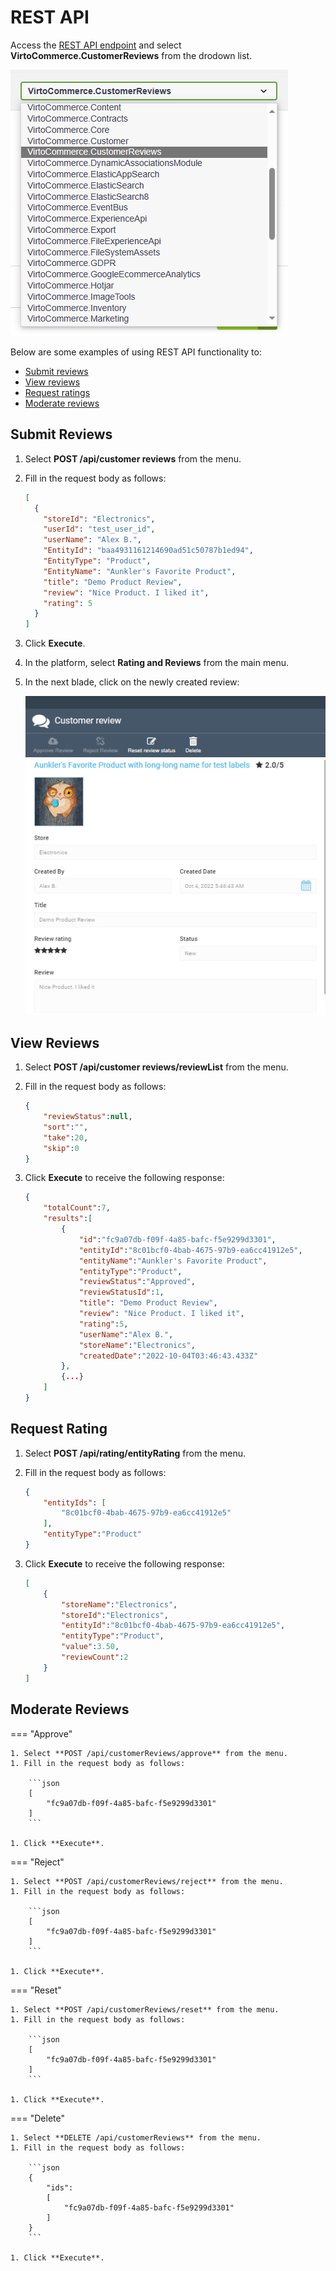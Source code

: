 # REST API

Access the [REST API endpoint](https://virtostart-demo-admin.govirto.com/docs/index.html) and select **VirtoCommerce.CustomerReviews** from the drodown list.

![Select Customer Reviews](media/customer-reviews-api.png)

Below are some examples of using REST API functionality to:

* [Submit reviews](rest-api.md#submit-reviews)
* [View reviews](rest-api.md#view-reviews)
* [Request ratings](rest-api.md#request-rating)
* [Moderate reviews](rest-api.md#moderate-reviews)

## Submit Reviews

1. Select **POST /api/customer reviews** from the menu.
1. Fill in the request body as follows: 

    ```json
    [
      {
        "storeId": "Electronics",
        "userId": "test_user_id",
        "userName": "Alex B.",
        "EntityId": "baa4931161214690ad51c50787b1ed94",
        "EntityType": "Product",
        "EntityName": "Aunkler's Favorite Product",
        "title": "Demo Product Review",
        "review": "Nice Product. I liked it",
        "rating": 5
      }
    ]
    ```
1. Click **Execute**.
1. In the platform, select **Rating and Reviews** from the main menu.
1. In the next blade, click on the newly created review: 

    ![Created review](media/review-created-api.png)


## View Reviews

1. Select **POST /api/customer reviews/reviewList** from the menu.
1. Fill in the request body as follows: 

    ```json
    {
        "reviewStatus":null,
        "sort":"",
        "take":20,
        "skip":0
    }
    ```

1. Click **Execute** to receive the following response:
    
    ```json
    {
        "totalCount":7,
        "results":[
            {
                "id":"fc9a07db-f09f-4a85-bafc-f5e9299d3301",
                "entityId":"8c01bcf0-4bab-4675-97b9-ea6cc41912e5",
                "entityName":"Aunkler's Favorite Product",
                "entityType":"Product",
                "reviewStatus":"Approved",
                "reviewStatusId":1,
                "title": "Demo Product Review",
                "review": "Nice Product. I liked it",
                "rating":5,
                "userName":"Alex B.",
                "storeName":"Electronics",
                "createdDate":"2022-10-04T03:46:43.433Z"
            },
            {...}
        ]
    }
    ```

## Request Rating

1. Select **POST /api/rating/entityRating** from the menu.
1. Fill in the request body as follows: 

    ```json
    {
        "entityIds": [
            "8c01bcf0-4bab-4675-97b9-ea6cc41912e5"
        ],
        "entityType":"Product"
    }
    ```

1. Click **Execute** to receive the following response:
    
    ```json
    [
        {
            "storeName":"Electronics",
            "storeId":"Electronics",
            "entityId":"8c01bcf0-4bab-4675-97b9-ea6cc41912e5",
            "entityType":"Product",
            "value":3.50,
            "reviewCount":2
        }
    ]
    ```

## Moderate Reviews

=== "Approve"

    1. Select **POST /api/customerReviews/approve** from the menu.
    1. Fill in the request body as follows: 

        ```json
        [
            "fc9a07db-f09f-4a85-bafc-f5e9299d3301"
        ]
        ```

    1. Click **Execute**.

=== "Reject"

    1. Select **POST /api/customerReviews/reject** from the menu.
    1. Fill in the request body as follows: 

        ```json
        [
            "fc9a07db-f09f-4a85-bafc-f5e9299d3301"
        ]
        ```

    1. Click **Execute**.


=== "Reset"

    1. Select **POST /api/customerReviews/reset** from the menu.
    1. Fill in the request body as follows: 

        ```json
        [
            "fc9a07db-f09f-4a85-bafc-f5e9299d3301"
        ]
        ```

    1. Click **Execute**.

=== "Delete"

    1. Select **DELETE /api/customerReviews** from the menu.
    1. Fill in the request body as follows: 

        ```json
        {
            "ids":
            [
                "fc9a07db-f09f-4a85-bafc-f5e9299d3301"
            ]
        }
        ```

    1. Click **Execute**.
